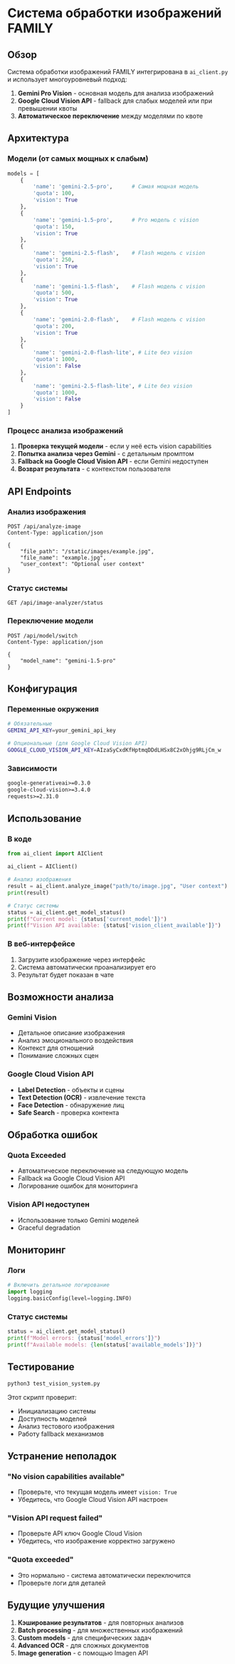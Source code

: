 # Система обработки изображений FAMILY

## Обзор

Система обработки изображений FAMILY интегрирована в `ai_client.py` и использует многоуровневый подход:

1. **Gemini Pro Vision** - основная модель для анализа изображений
2. **Google Cloud Vision API** - fallback для слабых моделей или при превышении квоты
3. **Автоматическое переключение** между моделями по квоте

## Архитектура

### Модели (от самых мощных к слабым)

```python
models = [
    {
        'name': 'gemini-2.5-pro',      # Самая мощная модель
        'quota': 100,
        'vision': True
    },
    {
        'name': 'gemini-1.5-pro',      # Pro модель с vision
        'quota': 150,
        'vision': True
    },
    {
        'name': 'gemini-2.5-flash',    # Flash модель с vision
        'quota': 250,
        'vision': True
    },
    {
        'name': 'gemini-1.5-flash',    # Flash модель с vision
        'quota': 500,
        'vision': True
    },
    {
        'name': 'gemini-2.0-flash',    # Flash модель с vision
        'quota': 200,
        'vision': True
    },
    {
        'name': 'gemini-2.0-flash-lite', # Lite без vision
        'quota': 1000,
        'vision': False
    },
    {
        'name': 'gemini-2.5-flash-lite', # Lite без vision
        'quota': 1000,
        'vision': False
    }
]
```

### Процесс анализа изображений

1. **Проверка текущей модели** - если у неё есть vision capabilities
2. **Попытка анализа через Gemini** - с детальным промптом
3. **Fallback на Google Cloud Vision API** - если Gemini недоступен
4. **Возврат результата** - с контекстом пользователя

## API Endpoints

### Анализ изображения
```http
POST /api/analyze-image
Content-Type: application/json

{
    "file_path": "/static/images/example.jpg",
    "file_name": "example.jpg",
    "user_context": "Optional user context"
}
```

### Статус системы
```http
GET /api/image-analyzer/status
```

### Переключение модели
```http
POST /api/model/switch
Content-Type: application/json

{
    "model_name": "gemini-1.5-pro"
}
```

## Конфигурация

### Переменные окружения

```bash
# Обязательные
GEMINI_API_KEY=your_gemini_api_key

# Опциональные (для Google Cloud Vision API)
GOOGLE_CLOUD_VISION_API_KEY=AIzaSyCxdKfHptmqDDdLHSx8C2xOhjg9RLjCm_w
```

### Зависимости

```txt
google-generativeai>=0.3.0
google-cloud-vision>=3.4.0
requests>=2.31.0
```

## Использование

### В коде

```python
from ai_client import AIClient

ai_client = AIClient()

# Анализ изображения
result = ai_client.analyze_image("path/to/image.jpg", "User context")
print(result)

# Статус системы
status = ai_client.get_model_status()
print(f"Current model: {status['current_model']}")
print(f"Vision API available: {status['vision_client_available']}")
```

### В веб-интерфейсе

1. Загрузите изображение через интерфейс
2. Система автоматически проанализирует его
3. Результат будет показан в чате

## Возможности анализа

### Gemini Vision
- Детальное описание изображения
- Анализ эмоционального воздействия
- Контекст для отношений
- Понимание сложных сцен

### Google Cloud Vision API
- **Label Detection** - объекты и сцены
- **Text Detection (OCR)** - извлечение текста
- **Face Detection** - обнаружение лиц
- **Safe Search** - проверка контента

## Обработка ошибок

### Quota Exceeded
- Автоматическое переключение на следующую модель
- Fallback на Google Cloud Vision API
- Логирование ошибок для мониторинга

### Vision API недоступен
- Использование только Gemini моделей
- Graceful degradation

## Мониторинг

### Логи
```python
# Включить детальное логирование
import logging
logging.basicConfig(level=logging.INFO)
```

### Статус системы
```python
status = ai_client.get_model_status()
print(f"Model errors: {status['model_errors']}")
print(f"Available models: {len(status['available_models'])}")
```

## Тестирование

```bash
python3 test_vision_system.py
```

Этот скрипт проверит:
- Инициализацию системы
- Доступность моделей
- Анализ тестового изображения
- Работу fallback механизмов

## Устранение неполадок

### "No vision capabilities available"
- Проверьте, что текущая модель имеет `vision: True`
- Убедитесь, что Google Cloud Vision API настроен

### "Vision API request failed"
- Проверьте API ключ Google Cloud Vision
- Убедитесь, что изображение корректно загружено

### "Quota exceeded"
- Это нормально - система автоматически переключится
- Проверьте логи для деталей

## Будущие улучшения

1. **Кэширование результатов** - для повторных анализов
2. **Batch processing** - для множественных изображений
3. **Custom models** - для специфических задач
4. **Advanced OCR** - для сложных документов
5. **Image generation** - с помощью Imagen API 
